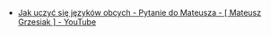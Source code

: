 - [Jak uczyć się języków obcych - Pytanie do Mateusza - [ Mateusz Grzesiak ] - YouTube](https://www.youtube.com/watch?v=78FpZVVEpk8)
